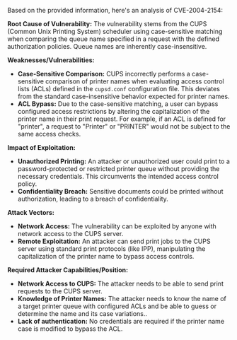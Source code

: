 Based on the provided information, here's an analysis of CVE-2004-2154:

**Root Cause of Vulnerability:**
The vulnerability stems from the CUPS (Common Unix Printing System) scheduler using case-sensitive matching when comparing the queue name specified in a request with the defined authorization policies. Queue names are inherently case-insensitive.

**Weaknesses/Vulnerabilities:**
- **Case-Sensitive Comparison:** CUPS incorrectly performs a case-sensitive comparison of printer names when evaluating access control lists (ACLs) defined in the `cupsd.conf` configuration file. This deviates from the standard case-insensitive behavior expected for printer names.
- **ACL Bypass:** Due to the case-sensitive matching, a user can bypass configured access restrictions by altering the capitalization of the printer name in their print request. For example, if an ACL is defined for "printer", a request to "Printer" or "PRINTER" would not be subject to the same access checks.

**Impact of Exploitation:**
- **Unauthorized Printing:** An attacker or unauthorized user could print to a password-protected or restricted printer queue without providing the necessary credentials. This circumvents the intended access control policy.
- **Confidentiality Breach:** Sensitive documents could be printed without authorization, leading to a breach of confidentiality.

**Attack Vectors:**
- **Network Access:** The vulnerability can be exploited by anyone with network access to the CUPS server.
- **Remote Exploitation:** An attacker can send print jobs to the CUPS server using standard print protocols (like IPP), manipulating the capitalization of the printer name to bypass access controls.

**Required Attacker Capabilities/Position:**
- **Network Access to CUPS:** The attacker needs to be able to send print requests to the CUPS server.
- **Knowledge of Printer Names:** The attacker needs to know the name of a target printer queue with configured ACLs and be able to guess or determine the name and its case variations..
- **Lack of authentication:** No credentials are required if the printer name case is modified to bypass the ACL.